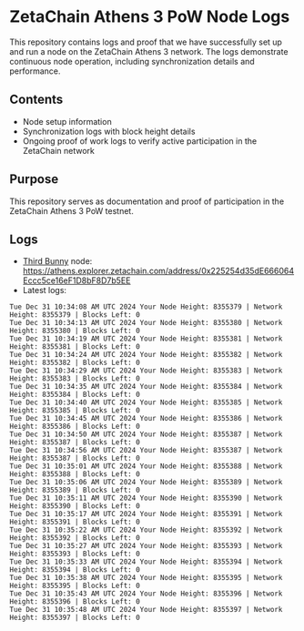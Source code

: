 # ZetaChain Athens 3 PoW Node Logs
This repository contains logs and proof that we have successfully set up and run a node on the ZetaChain Athens 3 network. The logs demonstrate continuous node operation, including synchronization details and performance.

## Contents
- Node setup information
- Synchronization logs with block height details
- Ongoing proof of work logs to verify active participation in the ZetaChain network

## Purpose
This repository serves as documentation and proof of participation in the ZetaChain Athens 3 PoW testnet.

## Logs

- [Third Bunny](https://thirdbunny.xyz/) node: https://athens.explorer.zetachain.com/address/0x225254d35dE666064Eccc5ce16eF1D8bF8D7b5EE
- Latest logs:
```
Tue Dec 31 10:34:08 AM UTC 2024 Your Node Height: 8355379 | Network Height: 8355379 | Blocks Left: 0
Tue Dec 31 10:34:13 AM UTC 2024 Your Node Height: 8355380 | Network Height: 8355380 | Blocks Left: 0
Tue Dec 31 10:34:19 AM UTC 2024 Your Node Height: 8355381 | Network Height: 8355381 | Blocks Left: 0
Tue Dec 31 10:34:24 AM UTC 2024 Your Node Height: 8355382 | Network Height: 8355382 | Blocks Left: 0
Tue Dec 31 10:34:29 AM UTC 2024 Your Node Height: 8355383 | Network Height: 8355383 | Blocks Left: 0
Tue Dec 31 10:34:35 AM UTC 2024 Your Node Height: 8355384 | Network Height: 8355384 | Blocks Left: 0
Tue Dec 31 10:34:40 AM UTC 2024 Your Node Height: 8355385 | Network Height: 8355385 | Blocks Left: 0
Tue Dec 31 10:34:45 AM UTC 2024 Your Node Height: 8355386 | Network Height: 8355386 | Blocks Left: 0
Tue Dec 31 10:34:50 AM UTC 2024 Your Node Height: 8355387 | Network Height: 8355387 | Blocks Left: 0
Tue Dec 31 10:34:56 AM UTC 2024 Your Node Height: 8355387 | Network Height: 8355387 | Blocks Left: 0
Tue Dec 31 10:35:01 AM UTC 2024 Your Node Height: 8355388 | Network Height: 8355388 | Blocks Left: 0
Tue Dec 31 10:35:06 AM UTC 2024 Your Node Height: 8355389 | Network Height: 8355389 | Blocks Left: 0
Tue Dec 31 10:35:11 AM UTC 2024 Your Node Height: 8355390 | Network Height: 8355390 | Blocks Left: 0
Tue Dec 31 10:35:17 AM UTC 2024 Your Node Height: 8355391 | Network Height: 8355391 | Blocks Left: 0
Tue Dec 31 10:35:22 AM UTC 2024 Your Node Height: 8355392 | Network Height: 8355392 | Blocks Left: 0
Tue Dec 31 10:35:27 AM UTC 2024 Your Node Height: 8355393 | Network Height: 8355393 | Blocks Left: 0
Tue Dec 31 10:35:33 AM UTC 2024 Your Node Height: 8355394 | Network Height: 8355394 | Blocks Left: 0
Tue Dec 31 10:35:38 AM UTC 2024 Your Node Height: 8355395 | Network Height: 8355395 | Blocks Left: 0
Tue Dec 31 10:35:43 AM UTC 2024 Your Node Height: 8355396 | Network Height: 8355396 | Blocks Left: 0
Tue Dec 31 10:35:48 AM UTC 2024 Your Node Height: 8355397 | Network Height: 8355397 | Blocks Left: 0
```
